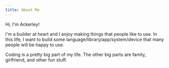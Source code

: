 ```yaml
---
title: About Me
---
```


Hi, I'm Ackerley!

I'm a builder at heart and I enjoy making things that people like to use. In this life, I want to build some language/library/app/system/device that many people will be happy to use.

Coding is a pretty big part of my life. The other big parts are family, girlfriend, and other fun stuff.
